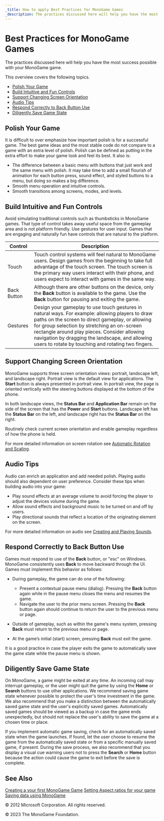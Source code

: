 ```yaml
---
_title: How to apply Best Practices for MonoGame Games
_description: The practices discussed here will help you have the most success possible with your MonoGame game.
---
```


# Best Practices for MonoGame Games

The practices discussed here will help you have the most success possible with your MonoGame game.

This overview covers the following topics.

* [Polish Your Game](#polish-your-game)
* [Build Intuitive and Fun Controls](#build-intuitive-and-fun-controls)
* [Support Changing Screen Orientation](#support-changing-screen-orientation)
* [Audio Tips](#audio-tips)
* [Respond Correctly to Back Button Use](#respond-correctly-to-back-button-use)
* [Diligently Save Game State](#diligently-save-game-state)

## Polish Your Game

It is difficult to over emphasize how important polish is for a successful game. The best game ideas and the most stable code do not compare to a game with an extra level of polish. Polish can be defined as putting in the extra effort to make your game look and feel its best. It also is:

* The difference between a basic menu with buttons that just work and the same menu with polish. It may take time to add a small flourish of animation for each button press, sound effect, and styled buttons to a menu, but doing so makes a big difference.
* Smooth menu operation and intuitive controls.
* Smooth transitions among screens, modes, and levels.

## Build Intuitive and Fun Controls

Avoid simulating traditional controls such as thumbsticks in MonoGame games. That type of control takes away useful space from the gameplay area and is not platform friendly. Use gestures for user input. Games that are engaging and naturally fun have controls that are natural to the platform.

|Control|Description|
|-|-|
|Touch|Touch control systems will feel natural to MonoGame users. Design games from the beginning to take full advantage of the touch screen. The touch screen is the primary way users interact with their phone, and users expect to interact with games in the same way.|
|Back Button|Although there are other buttons on the device, only the **Back** button is available to the game. Use the **Back** button for pausing and exiting the game.|
|Gestures|Design your gameplay to use touch gestures in natural ways. For example: allowing players to draw paths on the screen to direct gameplay, or allowing for group selection by stretching an on-screen rectangle around play pieces. Consider allowing navigation by dragging the landscape, and allowing users to rotate by touching and rotating two fingers.|

## Support Changing Screen Orientation

MonoGame supports three screen orientation views: portrait, landscape left, and landscape right. Portrait view is the default view for applications. The **Start** button is always presented in portrait view. In portrait view, the page is oriented vertically with the steering buttons displayed at the bottom of the phone.

In both landscape views, the **Status Bar** and **Application Bar** remain on the side of the screen that has the **Power** and **Start** buttons. Landscape left has the **Status Bar** on the left, and landscape right has the **Status Bar** on the right.

Routinely check current screen orientation and enable gameplay regardless of how the phone is held.

For more detailed information on screen rotation see [Automatic Rotation and Scaling](HowTo_AutomaticRotation.md).

## Audio Tips

Audio can enrich an application and add needed polish. Playing audio should also dependent on user preference. Consider these tips when building audio into your game:

* Play sound effects at an average volume to avoid forcing the player to adjust the devices volume during the game.
* Allow sound effects and background music to be turned on and off by users.
* Play directional sounds that reflect a location of the originating element on the screen.

For more detailed information on audio see [Creating and Playing Sounds](../whatis/WhatIs_Audio.md).

## Respond Correctly to Back Button Use

Games must respond to use of the **Back** button, or "esc" on Windows. MonoGame consistently uses **Back** to move backward through the UI. Games must implement this behavior as follows:

* During gameplay, the game can do one of the following:
  * Present a contextual pause menu (dialog). Pressing the **Back** button again while in the pause menu closes the menu and resumes the game.
  * Navigate the user to the prior menu screen. Pressing the **Back** button again should continue to return the user to the previous menu or page.

* Outside of gameplay, such as within the game's menu system, pressing **Back** must return to the previous menu or page.
* At the game’s initial (start) screen, pressing **Back** must exit the game.

It is a good practice in case the player exits the game to automatically save the game state while the pause menu is shown.

## Diligently Save Game State

On MonoGame, a game might be exited at any time. An incoming call may interrupt gameplay, or the user might quit the game by using the **Home** or **Search** buttons to use other applications. We recommend saving game state whenever possible to protect the user's time investment in the game. We also recommend that you make a distinction between the automatically saved game state and the user's explicitly saved games. Automatically saved games should be viewed as a backup in case the game ends unexpectedly, but should not replace the user's ability to save the game at a chosen time or place.

If you implement automatic game saving, check for an automatically saved state when the game launches. If found, let the user choose to resume the game from the automatically saved state or from a specific manually saved game, if present. During the save process, we also recommend that you display a visual cue warning users not to press the **Search** or **Home** button because the action could cause the game to exit before the save is complete.

## See Also

[Creating a your first MonoGame Game](HowTo_First_XNA_Game.md)
[Setting Aspect ratios for your game](HowTo_AspectRatio.md)  
[Saving data using MonoGame](HowTo_SaveData.md)  

© 2012 Microsoft Corporation. All rights reserved.  

© 2023 The MonoGame Foundation.

